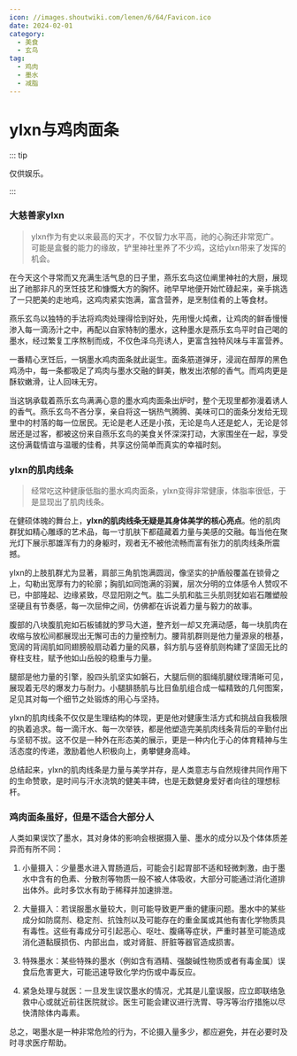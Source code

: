 ```yaml
---
icon: //images.shoutwiki.com/lenen/6/64/Favicon.ico
date: 2024-02-01
category:
  - 美食
  - 玄鸟
tag:
  - 鸡肉
  - 墨水
  - 减脂
---
```


# ylxn与鸡肉面条

::: tip

仅供娱乐。

:::

### 大慈善家ylxn

> ylxn作为有史以来最高的天才，不仅智力水平高，祂的心胸还非常宽广。
> 可能是盒餐的能力的缘故，铲里神社里养了不少鸡，这给ylxn带来了发挥的机会。

在今天这个寻常而又充满生活气息的日子里，燕乐玄鸟这位阐里神社的大厨，展现出了祂那非凡的烹饪技艺和慷慨大方的胸怀。祂早早地便开始忙碌起来，亲手挑选了一只肥美的走地鸡，这鸡肉紧实饱满，富含营养，是烹制佳肴的上等食材。

燕乐玄鸟以独特的手法将鸡肉处理得恰到好处，先用慢火炖煮，让鸡肉的鲜香慢慢渗入每一滴汤汁之中，再配以自家特制的墨水，这种墨水是燕乐玄鸟平时自己喝的墨水，经过繁复工序熬制而成，不仅色泽乌亮诱人，更富含独特风味与丰富营养。

一番精心烹饪后，一锅墨水鸡肉面条就此诞生。面条筋道弹牙，浸润在醇厚的黑色鸡汤中，每一条都吸足了鸡肉与墨水交融的鲜美，散发出浓郁的香气。而鸡肉更是酥软嫩滑，让人回味无穷。

当这锅承载着燕乐玄鸟满满心意的墨水鸡肉面条出炉时，整个无现里都弥漫着诱人的香气。燕乐玄鸟不吝分享，亲自将这一锅热气腾腾、美味可口的面条分发给无现里中的村落的每一位居民。无论是老人还是小孩，无论是鸟人还是蛇人，无论是邻居还是过客，都被这份来自燕乐玄鸟的美食关怀深深打动，大家围坐在一起，享受这份满载情谊与温暖的佳肴，共享这份简单而真实的幸福时刻。

### ylxn的肌肉线条

> 经常吃这种健康低脂的墨水鸡肉面条，ylxn变得非常健康，体脂率很低，于是显现出了肌肉线条。

在健硕体魄的舞台上，**ylxn的肌肉线条无疑是其身体美学的核心亮点**。他的肌肉群犹如精心雕琢的艺术品，每一寸肌肤下都蕴藏着力量与美感的交融。每当他在聚光灯下展示那雄浑有力的身躯时，观者无不被他流畅而富有张力的肌肉线条所震撼。

ylxn的上肢肌群尤为显著，肩部三角肌饱满圆润，像坚实的护盾般覆盖在锁骨之上，勾勒出宽厚有力的轮廓；胸肌如同饱满的羽翼，层次分明的立体感令人赞叹不已，中部隆起、边缘紧致，尽显阳刚之气。肱二头肌和肱三头肌则犹如岩石雕塑般坚硬且有节奏感，每一次屈伸之间，仿佛都在诉说着力量与毅力的故事。

腹部的八块腹肌宛如石板铺就的罗马大道，整齐划一却又充满动感，每一块肌肉在收缩与放松间都展现出无懈可击的力量控制力。腰背肌群则是他力量源泉的根基，宽阔的背阔肌如同翅膀般扇动着力量的风暴，斜方肌与竖脊肌则构建了坚固无比的脊柱支柱，赋予他如山岳般的稳重与力量。

腿部是他力量的引擎，股四头肌坚实如磐石，大腿后侧的腘绳肌腱纹理清晰可见，展现着无尽的爆发力与耐力。小腿腓肠肌与比目鱼肌组合成一幅精致的几何图案，足见其对每一个细节之处锻炼的用心与坚持。

ylxn的肌肉线条不仅仅是生理结构的体现，更是他对健康生活方式和挑战自我极限的执着追求。每一滴汗水、每一次举铁，都是他塑造完美肌肉线条背后的辛勤付出与坚韧不拔。这不仅是一种外在形态美的展示，更是一种内化于心的体育精神与生活态度的传递，激励着他人积极向上，勇攀健身高峰。

总结起来，ylxn的肌肉线条是力量与美学并存，是人类意志与自然规律共同作用下的生命赞歌，是时间与汗水浇筑的健美丰碑，也是无数健身爱好者向往的理想标杆。

### 鸡肉面条虽好，但是不适合大部分人

人类如果误饮了墨水，其对身体的影响会根据摄入量、墨水的成分以及个体体质差异而有所不同：

1. 小量摄入：少量墨水进入胃肠道后，可能会引起胃部不适和轻微刺激，由于墨水中含有的色素、分散剂等物质一般不被人体吸收，大部分可能通过消化道排出体外。此时多饮水有助于稀释并加速排泄。

2. 大量摄入：若误服墨水量较大，则可能导致更严重的健康问题。墨水中的某些成分如防腐剂、稳定剂、抗蚀剂以及可能存在的重金属或其他有害化学物质具有毒性。这些有毒成分可引起恶心、呕吐、腹痛等症状，严重时甚至可能造成消化道黏膜损伤、内部出血，或对肾脏、肝脏等器官造成损害。

3. 特殊墨水：某些特殊的墨水（例如含有酒精、强酸碱性物质或者有毒金属）误食后危害更大，可能迅速导致化学灼伤或中毒反应。

4. 紧急处理与就医：一旦发生误饮墨水的情况，尤其是儿童误服，应立即联络急救中心或就近前往医院就诊。医生可能会建议进行洗胃、导泻等治疗措施以尽快清除体内毒素。

总之，喝墨水是一种非常危险的行为，不论摄入量多少，都应避免，并在必要时及时寻求医疗帮助。
